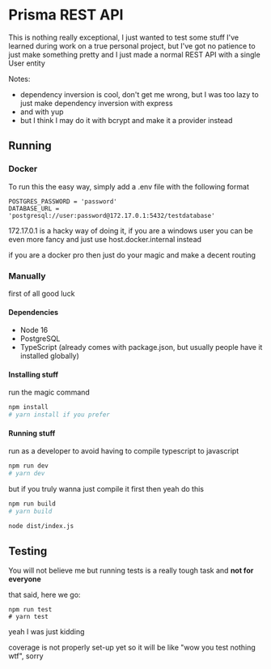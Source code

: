 # Prisma REST API

This is nothing really exceptional, I just wanted to test some stuff I've learned during work on a true personal project,
but I've got no patience to just make something pretty and I just made a normal REST API with a single User entity

Notes: 
- dependency inversion is cool, don't get me wrong, but I was too lazy to just make dependency inversion with express
- and with yup
- but I think I may do it with bcrypt and make it a provider instead

## Running

### Docker
To run this the easy way, simply add a .env file with the following format

```
POSTGRES_PASSWORD = 'password'
DATABASE_URL = 'postgresql://user:password@172.17.0.1:5432/testdatabase'
```

172.17.0.1 is a hacky way of doing it, if you are a windows user you can be even more fancy and just use host.docker.internal instead

if you are a docker pro then just do your magic and make a decent routing

### Manually

first of all good luck

#### Dependencies
- Node 16
- PostgreSQL
- TypeScript (already comes with package.json, but usually people have it installed globally)

#### Installing stuff

run the magic command

```bash
npm install
# yarn install if you prefer
```

#### Running stuff

run as a developer to avoid having to compile typescript to javascript

```bash
npm run dev
# yarn dev
```

but if you truly wanna just compile it first then yeah do this

```bash
npm run build
# yarn build

node dist/index.js
```

## Testing

You will not believe me but running tests is a really tough task and **not for everyone**

that said, here we go:

```
npm run test
# yarn test
```

yeah I was just kidding

coverage is not properly set-up yet so it will be like "wow you test nothing wtf", sorry
